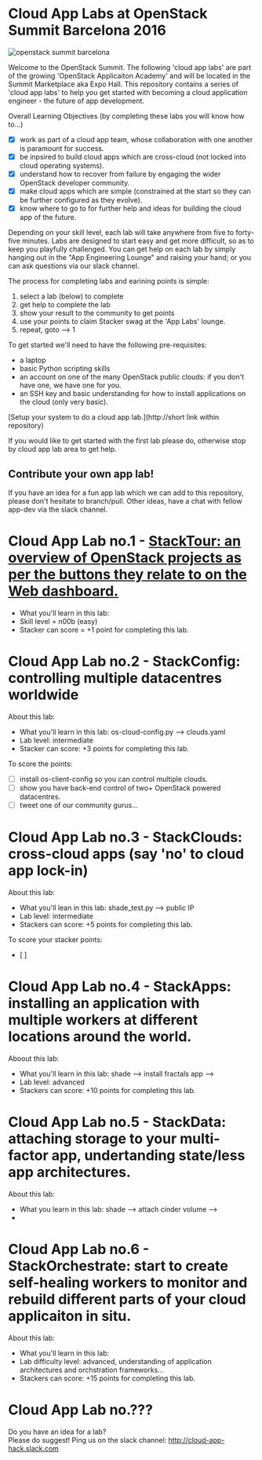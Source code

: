 # Cloud App Labs at OpenStack Summit Barcelona 2016

![openstack summit barcelona](https://www.sebastien-han.fr/blog/images/openstack-summit-2016-barcelona.jpg)

Welcome to the OpenStack Summit.  The following 'cloud app labs' are part of the growing 'OpenStack Applicaiton Academy' and will be located in the Summit Marketplace aka Expo Hall. This repository contains a series of 'cloud app labs' to help you get started with becoming a cloud application engineer - the future of app development.

Overall Learning Objectives (by completing these labs you will know how to...)
 - [x] work as part of a cloud app team, whose collaboration with one another is paramount for success.
 - [x] be inpsired to build cloud apps which are cross-cloud (not locked into cloud operating systems).
 - [x] understand how to recover from failure by engaging the wider OpenStack developer community.
 - [x] make cloud apps which are simple (constrained at the start so they can be further configured as they evolve).
 - [x] know where to go to for further help and ideas for building the cloud app of the future.

Depending on your skill level, each lab will take anywhere from five to forty-five minutes.
Labs are designed to start easy and get more difficult, so as to keep you playfully challenged.
You can get help on each lab by simply hanging out in the "App Engineering Lounge" and raising your hand; or you can ask questions via our slack channel.

The process for completing labs and earining points is simple:
 1. select a lab (below) to complete
 2. get help to complete the lab
 3. show your result to the community to get points
 4. use your points to claim Stacker swag at the 'App Labs' lounge.
 5. repeat, goto --> 1

To get started we'll need to have the following pre-requisites:
 * a laptop
 * basic Python scripting skills
 * an account on one of the many OpenStack public clouds: if you don't have one, we have one for you.
 * an SSH key and basic understanding for how to install applications on the cloud (only very basic).

[Setup your system to do a cloud app lab.](http://short link within repository)

If you would like to get started with the first lab please do, otherwise stop by cloud app lab area to get help.

## Contribute your own app lab!

If you have an idea for a fun app lab which we can add to this repository, please don't hesitate to branch/pull.  Other ideas, have a chat with fellow app-dev via the slack channel.

# Cloud App Lab no.1 - [StackTour: an overview of OpenStack projects as per the buttons they relate to on the Web dashboard.](/StackTour.md)

 - What you'll learn in this lab: 
 - Skill level = n00b (easy)
 - Stacker can score = +1 point for completing this lab.

# Cloud App Lab no.2 - StackConfig: controlling multiple datacentres worldwide
About this lab:
 - What you'll learn in this lab: os-cloud-config.py --> clouds.yaml
 - Lab level: intermediate
 - Stacker can score: +3 points for completing this lab.

To score the points:
 - [ ] install os-client-config so you can control multiple clouds.
 - [ ] show you have back-end control of two+ OpenStack powered datacentres.
 - [ ] tweet one of our community gurus...

# Cloud App Lab no.3 - StackClouds: cross-cloud apps (say 'no' to cloud app lock-in)
About this lab:
 - What you'll lean in this lab: shade_test.py --> public IP
 - Lab level: intermediate 
 - Stackers can score: +5 points for completing this lab.

To score your stacker points: 
 - [ ] 

# Cloud App Lab no.4 - StackApps: installing an application with multiple workers at different locations around the world.
Aboout this lab:
 - What you'll learn in this lab: shade --> install fractals app --> 
 - Lab level: advanced
 - Stackers can score: +10 points for completing this lab.

# Cloud App Lab no.5 - StackData: attaching storage to your multi-factor app, undertanding state/less app architectures.
About this lab:
 - What you learn in this lab: shade --> attach cinder volume --> 
 - 


# Cloud App Lab no.6 - StackOrchestrate: start to create self-healing workers to monitor and rebuild different parts of your cloud applicaiton in situ.
About this lab:
 - What you'll learn in this lab:
 - Lab difficulty level: advanced, understanding of application architectures and orchstration frameworks...
 - Stackers can score: +15 points for completing this lab.

# Cloud App Lab no.???

Do you have an idea for a lab?  
Please do suggest!
Ping us on the slack channel: http://cloud-app-hack.slack.com



